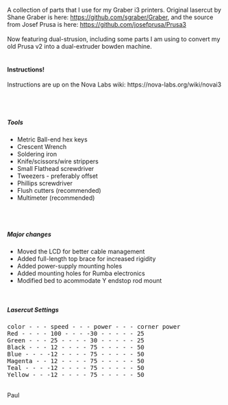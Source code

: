 A collection of parts that I use for my Graber i3 printers.  Original lasercut by Shane Graber is here: https://github.com/sgraber/Graber, and the source from Josef Prusa is here: https://github.com/josefprusa/Prusa3
<br><br>
Now featuring dual-strusion, including some parts I am using to convert my old Prusa v2 into a dual-extruder bowden machine.
<br><br>
<h4>Instructions!</h4>
Instructions are up on the Nova Labs wiki: https://nova-labs.org/wiki/novai3
<br><br>
<br><br>
<h5>Tools</h5>
<ul>
<li>Metric Ball-end hex keys</li>
<li>Crescent Wrench</li>
<li>Soldering iron</li>
<li>Knife/scissors/wire strippers</li>
<li>Small Flathead screwdriver</li>
<li>Tweezers - preferably offset</li>
<li>Phillips screwdriver</li>
<li>Flush cutters (recommended)</li>
<li>Multimeter (recommended)</li>
</ul>
<br><br>
<h5>Major changes</h5>
<ul>
<li>Moved the LCD for better cable management</li>
<li>Added full-length top brace for increased rigidity</li>
<li>Added power-supply mounting holes</li>
<li>Added mounting holes for Rumba electronics</li>
<li>Modified bed to acommodate Y endstop rod mount</li>
</ul>

<br>
<h5>Lasercut Settings</h5>
<pre>
color - - - speed - - - power - - - corner power
Red - - - - 100 - - - -30 - - - - - 25
Green - - - 25 - - - - 30 - - - - - 25
Black - - - 12 - - - - 75 - - - - - 50
Blue - - - -12 - - - - 75 - - - - - 50
Magenta - - 12 - - - - 75 - - - - - 50
Teal - - - -12 - - - - 75 - - - - - 50
Yellow - - -12 - - - - 75 - - - - - 50
</pre>
<br>
Paul
